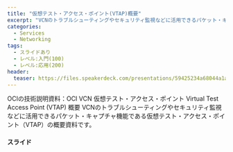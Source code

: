 ```yaml
---
title: "仮想テスト・アクセス・ポイント(VTAP)概要"
excerpt: "VCNのトラブルシューティングやセキュリティ監視などに活用できるパケット・キャプチャ機能である仮想テスト・アクセス・ポイント（VTAP）の概要資料です。"
categories:
  - Services
  - Networking
tags:
  - スライドあり
  - レベル:入門(100)
  - レベル:応用(200)
header:
  teaser: https://files.speakerdeck.com/presentations/59425234a68044a1ae37b882f496f944/slide_0.jpg
---
```


OCIの技術説明資料：OCI VCN 仮想テスト・アクセス・ポイント Virtual Test Access Point (VTAP) 概要
VCNのトラブルシューティングやセキュリティ監視などに活用できるパケット・キャプチャ機能である仮想テスト・アクセス・ポイント（VTAP）の概要資料です。

#### スライド

<div style="max-width:768px">
<!-- Speakerdeckから Embeded リンクを取得して貼り付け (ここから) -->

<script async class="speakerdeck-embed" data-id="59425234a68044a1ae37b882f496f944" data-ratio="1.77777777777778" src="//speakerdeck.com/assets/embed.js"></script>

<!-- Speakerdeckから Embeded リンクを取得して貼り付け (ここまで) -->

</div>